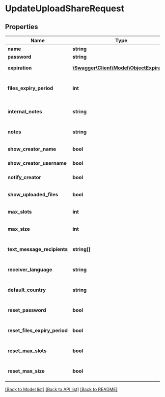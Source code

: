 # UpdateUploadShareRequest

## Properties
Name | Type | Description | Notes
------------ | ------------- | ------------- | -------------
**name** | **string** | Alias name | [optional] 
**password** | **string** | Password | [optional] 
**expiration** | [**\Swagger\Client\Model\ObjectExpiration**](ObjectExpiration.md) | Expiration date / time | [optional] 
**files_expiry_period** | **int** | Number of days after which uploaded files expire | [optional] 
**internal_notes** | **string** | Internal notes (limited to 255 characters) | [optional] 
**notes** | **string** | User notes (limited to 255 characters) | [optional] 
**show_creator_name** | **bool** | Show creator first and last name. | [optional] 
**show_creator_username** | **bool** | Show creator email address. | [optional] 
**notify_creator** | **bool** | Notify creator on every upload. | [optional] 
**show_uploaded_files** | **bool** | Allow display of already uploaded files | [optional] 
**max_slots** | **int** | Maximal amount of files to upload | [optional] 
**max_size** | **int** | Maximal total size of uploaded files (in bytes) | [optional] 
**text_message_recipients** | **string[]** | List of recipient FQTNs E.123 / E.164 Format | [optional] 
**receiver_language** | **string** | Language tag for messages to receiver | [optional] 
**default_country** | **string** | Country shorthand symbol (cf. ISO 3166-2) | [optional] 
**reset_password** | **bool** | Set &#39;true&#39; to reset &#39;password&#39; for Upload Share. | [optional] 
**reset_files_expiry_period** | **bool** | Set &#39;true&#39; to reset &#39;filesExpiryPeriod&#39; for Upload Share | [optional] 
**reset_max_slots** | **bool** | Set &#39;true&#39; to reset &#39;maxSlots&#39; for Upload Share | [optional] 
**reset_max_size** | **bool** | Set &#39;true&#39; to reset &#39;maxSize&#39; for Upload Share | [optional] 

[[Back to Model list]](../README.md#documentation-for-models) [[Back to API list]](../README.md#documentation-for-api-endpoints) [[Back to README]](../README.md)


